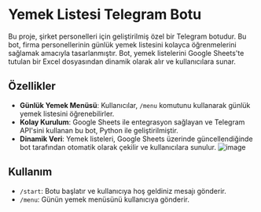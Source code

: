 # Yemek Listesi Telegram Botu

Bu proje, şirket personelleri için geliştirilmiş özel bir Telegram botudur. Bu bot, firma personellerinin günlük yemek listesini kolayca öğrenmelerini sağlamak amacıyla tasarlanmıştır. Bot, yemek listelerini Google Sheets'te tutulan bir Excel dosyasından dinamik olarak alır ve kullanıcılara sunar.

## Özellikler

- **Günlük Yemek Menüsü**: Kullanıcılar, `/menu` komutunu kullanarak günlük yemek listesini öğrenebilirler.
- **Kolay Kurulum**: Google Sheets ile entegrasyon sağlayan ve Telegram API'sini kullanan bu bot, Python ile geliştirilmiştir.
- **Dinamik Veri**: Yemek listeleri, Google Sheets üzerinde güncellendiğinde bot tarafından otomatik olarak çekilir ve kullanıcılara sunulur.
![image](https://github.com/user-attachments/assets/92f0cebe-4f25-4b09-b0df-55523e736cac)

## Kullanım

- `/start`: Botu başlatır ve kullanıcıya hoş geldiniz mesajı gönderir.
- `/menu`: Günün yemek menüsünü kullanıcıya gönderir.


